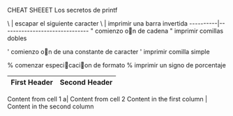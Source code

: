 CHEAT SHEEET Los secretos de printf


\         | escapar el siguiente caracter
\\        | imprimir una barra invertida
----------|-------------------------------
" comienzo on de cadena
\" imprimir comillas dobles

' comienzo on de una constante de caracter
\' imprimir comilla simple

% comenzar especicacion de formato
\% imprimir un signo de porcentaje

First Header | Second Header
------------ | -------------
Content from cell 1
a| Content from cell 2
Content in the first column | Content in the second column
